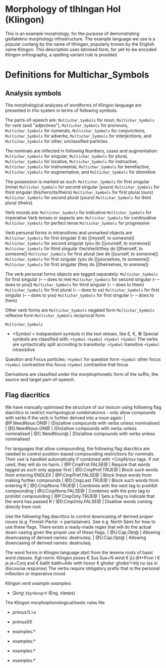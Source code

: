 
# Morphology of tlhIngan HoI (Klingon)
This is an example morphology, for the purpose of demonstrating giellatekno
morphology infrastructure. The example language we use is a popular conlang
by the name of tlhIngan, popularly known by the English name Klingon. This
description uses latinised form, for yet-to-be encoded Klingon orthography,
a spelling variant rule is provided.

 # Definitions for Multichar_Symbols

## Analysis symbols
The morphological analyses of wordforms of Klingon language are presented
in this system in terms of following symbols.

The parts-of-speech are:
`Multichar_Symbols` for noun,
`Multichar_Symbols` for verb (and "adjectives"),
`Multichar_Symbols` for pronouns,
`Multichar_Symbols` for numerals,
`Multichar_Symbols` for conjunctions,
`Multichar_Symbols` for adverbs,
`Multichar_Symbols` for interjections, and
`Multichar_Symbols` for other, unclassified particles.

The nominals are inflected in following Numbers, cases and
augmentation:
`Multichar_Symbols` for singular,
`Multichar_Symbols` for plural,
`Multichar_Symbols` for locative,
`Multichar_Symbols` for instructive,
`Multichar_Symbols` for instrumental,
`Multichar_Symbols` for benefactive,
`Multichar_Symbols` for augmentative, and
`Multichar_Symbols` for diminitive

The possession is marked as such:
`Multichar_Symbols` for first singular (mine)
`Multichar_Symbols` for second singular (yours)
`Multichar_Symbols` for third singular (his/hers/its/theirs)
`Multichar_Symbols` for first plural (ours)
`Multichar_Symbols` for second plural (yours)
`Multichar_Symbols` for third plural (theirs)

Verb moods are:
`Multichar_Symbols` for indicative
`Multichar_Symbols` for imperative
Verb tenses or aspects are:
`Multichar_Symbols` for continuative
`Multichar_Symbols` for perfect tense
`Multichar_Symbols` for progressive

Verb personal forms in intransitives and unmarked objects are
`Multichar_Symbols` for first singular (I do [[myself, to someone])
`Multichar_Symbols` for second singular (you do [[yourself, to someone])
`Multichar_Symbols` for third singular (he/she/it/they do [[theirself, to someone])
`Multichar_Symbols` for first plural (we do [[ourself, to someone])
`Multichar_Symbols` for first singular (you do [[yourselves, to someone])
`Multichar_Symbols` for first singular (they do [[theirselves, to somone])

The verb personal forms objects are tagged separately:
`Multichar_Symbols` for first singular (– – does to me)
`Multichar_Symbols` for second singular (– – does to you])
`Multichar_Symbols` for third singular (– – does to them)
`Multichar_Symbols` for first plural (– – does to us)
`Multichar_Symbols` for first singular (– – does to you)
`Multichar_Symbols` for first singular (– – does to them)

Other verb forms are
`Multichar_Symbols` negated form
`Multichar_Symbols` reflexive form
`Multichar_Symbols` reciprocal form

`Multichar_Symbols`
 * +Symbol = independent symbols in the text stream, like £, €, ©
Special symbols are classified with:
`+Symbol`
`+Symbol`
`+Symbol`
`+Symbol` 
The verbs are syntactically split according to transitivity:
`+Symbol` transitive
`+Symbol` intransitive

Question and Focus particles:
`+Symbol` for question form
`+Symbol` other focus
`+Symbol` contrastive this focus
`+Symbol` contrastive that focus

Derivations are classified under the morphophonetic form of the suffix, the
source and target part-of-speech.


## Flag diacritics
We have manually optimised the structure of our lexicon using following
flag diacritics to restrict morhpological combinatorics - only allow compounds
with verbs if the verb is further derived into a noun again:
 |  @P.NeedNoun.ON@ | (Dis)allow compounds with verbs unless nominalised
 |  @D.NeedNoun.ON@ | (Dis)allow compounds with verbs unless nominalised
 |  @C.NeedNoun@ | (Dis)allow compounds with verbs unless nominalised

For languages that allow compounding, the following flag diacritics are needed
to control position-based compounding restrictions for nominals. Their use is
handled automatically if combined with +CmpN/xxx tags. If not used, they will
do no harm.
 |  @P.CmpFrst.FALSE@ | Require that words tagged as such only appear first
 |  @D.CmpPref.TRUE@ | Block such words from entering ENDLEX
 |  @P.CmpPref.FALSE@ | Block these words from making further compounds
 |  @D.CmpLast.TRUE@ | Block such words from entering R
 |  @D.CmpNone.TRUE@ | Combines with the next tag to prohibit compounding
 |  @U.CmpNone.FALSE@ | Combines with the prev tag to prohibit compounding
 |  @P.CmpOnly.TRUE@ | Sets a flag to indicate that the word has passed R
 |  @D.CmpOnly.FALSE@ | Disallow words coming directly from root.

Use the following flag diacritics to control downcasing of derived proper
nouns (e.g. Finnish Pariisi -> pariisilainen). See e.g. North Sámi for how to use
these flags. There exists a ready-made regex that will do the actual down-casing
given the proper use of these flags.
 |  @U.Cap.Obl@ | Allowing downcasing of derived names: deatnulasj.
 |  @U.Cap.Opt@ | Allowing downcasing of derived names: deatnulasj.

The word forms in Klingon language start from the lexeme roots of basic
word classes.
€gt-norm: Klingon poses
€ Sus Sus+N wind
€ jIJ jIH+Pron I
€ je je+Conj and
€ batlh batlh+Adv with honor
€ ghobe’ ghobe’+Intj no (as in discourse response)
The verbs require obligatory prefix that is the personal inflection or
imperative mood

*Klingon verb example examples:*
* *Qong* `3Sg+Qong+V` (Eng. sleeps)


The Klingon morphophonological/twolc rules file 









* *primus%>s*
* *primus00*


* examples:*

* examples:*


* examples:*

* examples:*
